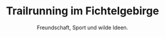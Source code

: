 ---
fmContentType : "home"
title : "Trailrunning im Fichtelgebirge"
subtitle : "Freundschaft, Sport und wilde Ideen."
primaryCTA : "Jetzt Anmelden"
primaryLink : "/"
secondaryCTA : "Alle Infos"
secondaryLink : "/"
---